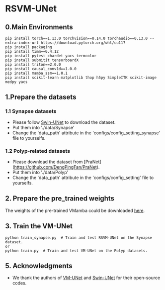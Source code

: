# RSVM-UNet
## 0.Main Environments
```
pip install torch==1.13.0 torchvision==0.14.0 torchaudio==0.13.0 --extra-index-url https://download.pytorch.org/whl/cu117
pip install packaging
pip install timm==0.4.12
pip install pytest chardet yacs termcolor
pip install submitit tensorboardX
pip install triton==2.0.0
pip install causal_conv1d==1.0.0
pip install mamba_ssm==1.0.1 
pip install scikit-learn matplotlib thop h5py SimpleITK scikit-image medpy yacs
```
## 1.Prepare the datasets
### 1.1 Synapse datasets
 - Please follow [Swin-UNet](https://github.com/HuCaoFighting/Swin-Unet) to download the dataset.
 - Put them into './data/Synapse'
 - Change the 'data_path' attribute in the 'configs/config_setting_synapse' file to yourselfs.
### 1.2 Polyp-related datasets
 - Please download the dataset from [PraNet] (https://github.com/DengPingFan/PraNet).
 - Put them into './data/Polyp'
 - Change the 'data_path' attribute in the 'configs/config_setting' file to yourselfs.
## 2. Prepare the pre_trained weights
The weights of the pre-trained VMamba could be downloaded [here](https://github.com/MzeroMiko/VMamba).
## 3. Train the VM-UNet
```
python train_synapse.py  # Train and test RSVM-UNet on the Synapse dataset.
or
python train.py  # Train and test VM-UNet on the Polyp datasets.
```
## 5. Acknowledgments
- We thank the authors of [VM-UNet](https://github.com/JCruan519/VM-UNet) and [Swin-UNet](https://github.com/HuCaoFighting/Swin-Unet) for their open-source codes.

